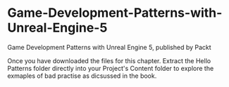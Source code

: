 # Game-Development-Patterns-with-Unreal-Engine-5
Game Development Patterns with Unreal Engine 5, published by Packt

Once you have downloaded the files for this chapter. Extract the Hello Patterns folder directly into your Project's Content folder to explore the exmaples of bad practise as dicsussed in the book.
